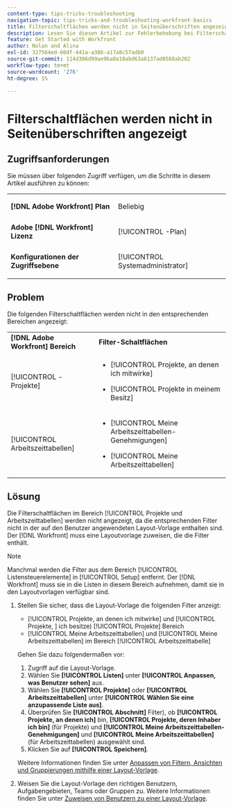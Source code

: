 ```yaml
---
content-type: tips-tricks-troubleshooting
navigation-topic: tips-tricks-and-troubleshooting-workfront-basics
title: Filterschaltflächen werden nicht in Seitenüberschriften angezeigt
description: Lesen Sie diesen Artikel zur Fehlerbehebung bei Filterschaltflächen, die nicht in Seitenkopfzeilen angezeigt werden.
feature: Get Started with Workfront
author: Nolan and Alina
exl-id: 327564ed-60df-441a-a38b-a17a8c57adb0
source-git-commit: 114d306d99ae9ba0a18abd63a6137ad0568ab202
workflow-type: tm+mt
source-wordcount: '276'
ht-degree: 1%

---
```


# Filterschaltflächen werden nicht in Seitenüberschriften angezeigt

## Zugriffsanforderungen

Sie müssen über folgenden Zugriff verfügen, um die Schritte in diesem Artikel ausführen zu können:

<table style="table-layout:auto"> 
 <col> 
 <col> 
 <tbody> 
  <tr> 
   <td role="rowheader"><strong>[!DNL Adobe Workfront] Plan</strong></td> 
   <td> <p>Beliebig</p> </td> 
  </tr> 
  <tr> 
   <td role="rowheader"><strong>Adobe [!DNL Workfront] Lizenz</strong></td> 
   <td> <p>[!UICONTROL -Plan] </p> </td> 
  </tr> 
  <tr> 
   <td role="rowheader"><strong>Konfigurationen der Zugriffsebene</strong></td> 
   <td> <p>[!UICONTROL Systemadministrator]</p> </td> 
  </tr> 
 </tbody> 
</table>

## Problem

Die folgenden Filterschaltflächen werden nicht in den entsprechenden Bereichen angezeigt:

<table style="table-layout:auto"> 
 <col> 
 <col> 
 <tbody> 
  <tr> 
   <td><strong>[!DNL Adobe Workfront] Bereich</strong></td> 
   <td><strong>Filter-Schaltflächen</strong></td> 
  </tr> 
  <tr> 
   <td> <p>[!UICONTROL -Projekte] </p> </td> 
   <td> 
    <ul> 
     <li> <p>[!UICONTROL Projekte, an denen ich mitwirke]</p> </li> 
     <li> <p>[!UICONTROL Projekte in meinem Besitz]</p> </li> 
    </ul> </td> 
  </tr> 
  <tr> 
   <td><span>[!UICONTROL Arbeitszeittabellen]</span> </td> 
   <td> 
    <ul> 
     <li> <p><span>[!UICONTROL Meine Arbeitszeittabellen-Genehmigungen]</span> </p> </li> 
     <li> <p><span>[!UICONTROL Meine Arbeitszeittabellen]</span> </p> </li> 
    </ul> </td> 
  </tr> 
 </tbody> 
</table>

## Lösung

Die Filterschaltflächen im Bereich [!UICONTROL Projekte und Arbeitszeittabellen] werden nicht angezeigt, da die entsprechenden Filter nicht in der auf den Benutzer angewendeten Layout-Vorlage enthalten sind. Der [!DNL Workfront] muss eine Layoutvorlage zuweisen, die die Filter enthält.

>[!NOTE]
>
>Manchmal werden die Filter aus dem Bereich [!UICONTROL Listensteuerelemente] in [!UICONTROL Setup] entfernt. Der [!DNL Workfront] muss sie in die Listen in diesem Bereich aufnehmen, damit sie in den Layoutvorlagen verfügbar sind.

1. Stellen Sie sicher, dass die Layout-Vorlage die folgenden Filter anzeigt:

   * [!UICONTROL Projekte, an denen ich mitwirke] und [!UICONTROL Projekte, &#x200B;] ich besitze) [!UICONTROL Projekte] Bereich
   * [!UICONTROL Meine Arbeitszeittabellen] und [!UICONTROL Meine Arbeitszeittabellen] im Bereich [!UICONTROL Arbeitszeittabelle]

   Gehen Sie dazu folgendermaßen vor:

   1. Zugriff auf die Layout-Vorlage.
   1. Wählen Sie **[!UICONTROL Listen]** unter **[!UICONTROL Anpassen, was Benutzer sehen]** aus.
   1. Wählen Sie **[!UICONTROL Projekte]** oder **[!UICONTROL Arbeitszeittabellen]** unter **[!UICONTROL Wählen Sie eine anzupassende Liste aus]**.
   1. Überprüfen Sie **[!UICONTROL Abschnitt]** Filter), ob **[!UICONTROL Projekte, an denen ich]** bin, **[!UICONTROL Projekte, deren Inhaber ich bin]** (für Projekte) und **[!UICONTROL Meine Arbeitszeittabellen-Genehmigungen]** und **[!UICONTROL Meine Arbeitszeittabellen]** (für Arbeitszeittabellen) ausgewählt sind.
   1. Klicken Sie auf **[!UICONTROL Speichern]**.

   Weitere Informationen finden Sie unter [Anpassen von Filtern, Ansichten und Gruppierungen mithilfe einer Layout-Vorlage](../../administration-and-setup/customize-workfront/use-layout-templates/customize-fvg-list-controls-layout-template.md).

1. Weisen Sie die Layout-Vorlage den richtigen Benutzern, Aufgabengebieten, Teams oder Gruppen zu. Weitere Informationen finden Sie unter [Zuweisen von Benutzern zu einer Layout-Vorlage](../../administration-and-setup/customize-workfront/use-layout-templates/assign-users-to-layout-template.md).
